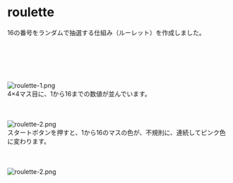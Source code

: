 # roulette
16の番号をランダムで抽選する仕組み（ルーレット）を作成しました。<br>
<br>
<br>
<br>
<br>
<br>
<br>
![roulette-1.png](https://github.com/hamada-git/roulette/blob/master/roulette-1.png)<br>
4×4マス目に、1から16までの数値が並んでいます。<br>
<br>
<br>
<br>
![roulette-2.png](https://github.com/hamada-git/roulette/blob/master/roulette-2.png)<br>
スタートボタンを押すと、1から16のマスの色が、不規則に、連続してピンク色に変わります。<br>
<br>
<br>
<br>
![roulette-2.png](https://github.com/hamada-git/roulette/blob/master/roulette-3.png)<br>


